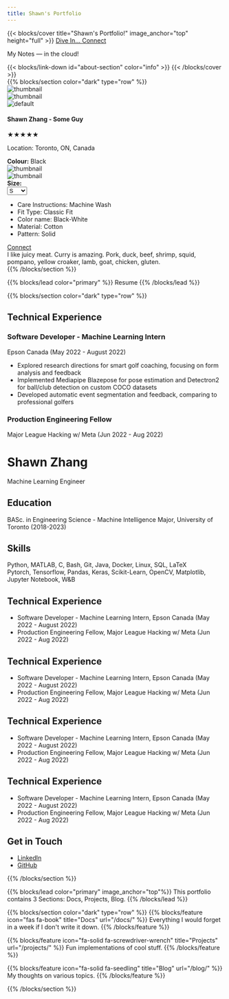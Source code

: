 ```yaml
---
title: Shawn's Portfolio
---
```


{{< blocks/cover title="Shawn's Portfolio!" image_anchor="top" height="full" >}}
<a class="btn btn-lg btn-primary me-3 mb-4" href="#about-section">
  Dive In... <i class="fas fa-arrow-alt-circle-right ms-2"></i>
</a>
<a class="btn btn-lg btn-secondary me-3 mb-4" href="https://www.linkedin.com/in/shawnzhang12/" target="_blank">
  Connect <i class="fab fa-linkedin ms-2 "></i>
</a>
<p class="lead mt-5">My Notes &mdash; in the cloud!</p>
{{< blocks/link-down id="about-section" color="info" >}}
{{< /blocks/cover >}}

<!-- {{% blocks/lead color="primary" %}} 
About Me
{{% /blocks/lead %}} -->

<div id="about-section"></div>
{{% blocks/section color="dark" type="row" %}}
<div class="about-section">
  <!-- Particles Container -->
  <div id="particles-js-1" class="particles-js-container"></div>
  <div class="about-container"> 
    <section id="product-info">
        <div class="item-image-parent">
            <div class="item-list-vertical">
                <div class="thumb-box">
                    <img src="https://i.ibb.co/VJf6fXm/thumb1.jpg" alt="thumbnail" />
                </div>
                <div class="thumb-box">
                    <img src="https://i.ibb.co/Jt5zc58/thumb2.jpg" alt="thumbnail" />
                </div>
            </div>
            <div class="item-image-main">
                <img src="/images/tropical_plant.png" alt="default" />
            </div>
        </div>
        <div class="item-info-parent">
            <!-- main info -->
            <div class="main-info">
                <h4>Shawn Zhang - Some Guy</h4>
                <div class="star-rating">
                    <span>★★★★</span>★            
                </div>
                <p>Location: <span id="price">Toronto, ON, Canada</span></p>
            </div>
            <!-- Choose -->
            <div class="select-items">            
                <div class="change-color">
                    <label><b>Colour:</b> Black</label><br>
                    <div class="thumb-box">
                        <img src="https://i.ibb.co/QjkJJk3/select1.jpg" alt="thumbnail" />
                    </div>
                    <div class="thumb-box">
                        <img src="https://i.ibb.co/C297yD0/select2.jpg" alt="thumbnail" />
                    </div>
                </div>
                <div class="change-size">
                    <label><b>Size:</b></label><br>
                    <select>
                        <option>S</option>
                        <option>M</option>
                        <option>L</option>
                        <option>XL</option>
                        <option>2XL</option>
                    </select>
                </div>
                <div class="description">
                    <ul>
                        <li>Care Instructions: Machine Wash</li>
                        <li>Fit Type: Classic Fit</li>
                        <li>Color name: Black-White</li>
                        <li>Material: Cotton</li>
                        <li>Pattern: Solid</li>
                    </ul>
                </div>
                <a class="btn btn-lg btn-secondary me-3 mb-4" href="https://www.linkedin.com/in/shawnzhang12/" target="_blank">
                  Connect <i class="fab fa-linkedin ms-2 "></i>
                </a>
            </div>
            <!-- Description -->
            I like juicy meat. Curry is amazing. Pork, duck, beef, shrimp, squid, pompano, yellow croaker, lamb, goat, chicken, gluten.
        </div>
    </section>
    
  </div>
</div>
{{% /blocks/section %}}

{{% blocks/lead color="primary" %}} 
Resume
{{% /blocks/lead %}}

{{% blocks/section color="dark" type="row" %}}
<!-- About Section -->
<div class="resume-block">
  <!-- Particles Container -->
  <div id="particles-js-2" class="particles-js-container"></div>
  <div class="resume-container">
    <div class="resume-section">
      <h2>Technical Experience</h2>
      <div class="timeline">
        <div class="timeline-block">
          <div class="timeline-dot"></div>
          <div class="timeline-content">
            <h3>Software Developer - Machine Learning Intern</h3>
            <p>Epson Canada (May 2022 - August 2022)</p>
            <ul>
              <li>Explored research directions for smart golf coaching, focusing on form analysis and feedback</li>
              <li>Implemented Mediapipe Blazepose for pose estimation and Detectron2 for ball/club detection on custom COCO datasets</li>
              <li>Developed automatic event segmentation and feedback, comparing to professional golfers</li>
              <!-- Add more list items as needed -->
            </ul>
          </div>
        </div>
        <div class="timeline-block">
          <div class="timeline-dot"></div>
          <div class="timeline-content">
            <h3>Production Engineering Fellow</h3>
            <p>Major League Hacking w/ Meta (Jun 2022 - Aug 2022)</p>
          </div>
        </div>
        <!-- Other positions -->
      </div>
    </div>
    <!-- Resume Header -->
    <div class="resume-header">
      <h1>Shawn Zhang</h1>
      <p>Machine Learning Engineer</p>
    </div>
    <div class="resume-section">
      <h2>Education</h2>
      <p>BASc. in Engineering Science - Machine Intelligence Major, University of Toronto (2018-2023)</p>
      <!-- Additional details like courses can be listed here -->
    </div>
    <div class="resume-section">
      <h2>Skills</h2>
      <!-- List of skills -->
      <div>Python, MATLAB, C, Bash, Git, Java, Docker, Linux, SQL, LaTeX</div>
      <div>Pytorch, Tensorflow, Pandas, Keras, Scikit-Learn, OpenCV, Matplotlib, Jupyter Notebook, W&B</div>
    </div>
    <div class="resume-section">
      <h2>Technical Experience</h2>
      <!-- Summarize experience positions here -->
      <ul>
        <li>Software Developer - Machine Learning Intern, Epson Canada (May 2022 - August 2022)</li>
        <li>Production Engineering Fellow, Major League Hacking w/ Meta (Jun 2022 - Aug 2022)</li>
        <!-- Other positions -->
      </ul>
    </div>
    <div class="resume-section">
      <h2>Technical Experience</h2>
      <!-- Summarize experience positions here -->
      <ul>
        <li>Software Developer - Machine Learning Intern, Epson Canada (May 2022 - August 2022)</li>
        <li>Production Engineering Fellow, Major League Hacking w/ Meta (Jun 2022 - Aug 2022)</li>
        <!-- Other positions -->
      </ul>
    </div>
    <div class="resume-section">
      <h2>Technical Experience</h2>
      <!-- Summarize experience positions here -->
      <ul>
        <li>Software Developer - Machine Learning Intern, Epson Canada (May 2022 - August 2022)</li>
        <li>Production Engineering Fellow, Major League Hacking w/ Meta (Jun 2022 - Aug 2022)</li>
        <!-- Other positions -->
      </ul>
    </div>
    <div class="resume-section">
      <h2>Technical Experience</h2>
      <!-- Summarize experience positions here -->
      <ul>
        <li>Software Developer - Machine Learning Intern, Epson Canada (May 2022 - August 2022)</li>
        <li>Production Engineering Fellow, Major League Hacking w/ Meta (Jun 2022 - Aug 2022)</li>
        <!-- Other positions -->
      </ul>
    </div>
    <!-- Other sections like Projects, Clubs, Teaching can be added in a similar format -->
    <!-- Contact Information -->
    <div class="contact-info">
      <h2>Get in Touch</h2>
      <ul class="social-links">
        <li><a href="https://www.linkedin.com/in/shawnzhang12">LinkedIn</a></li>
        <li><a href="https://github.com/shawnzhang12">GitHub</a></li>
        <!-- Other links -->
      </ul>
    </div>
  </div>
</div>
{{% /blocks/section %}}



{{% blocks/lead color="primary" image_anchor="top"%}}
This portfolio contains 3 Sections: Docs, Projects, Blog. 
{{% /blocks/lead %}}


{{% blocks/section color="dark" type="row" %}}
{{% blocks/feature icon="fas fa-book" title="Docs" url="/docs/" %}}
Everything I would forget in a week if I don't write it down.
{{% /blocks/feature %}}


{{% blocks/feature icon="fa-solid fa-screwdriver-wrench" title="Projects" url="/projects/" %}}
Fun implementations of cool stuff.
{{% /blocks/feature %}}


{{% blocks/feature icon="fa-solid fa-seedling" title="Blog" url="/blog/" %}}
My thoughts on various topics.
{{% /blocks/feature %}}

{{% /blocks/section %}}